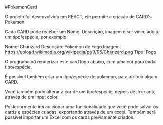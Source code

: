 #PokemonCard

O projeto foi desenvolvido em REACT, ele permite a criação de CARD's Pokemon.

Cada CARD pode receber um Nome, Descrição, imagem e ser vinculado a um tipo/espécie, por exemplo:

Nome: Charizard
Descrição: Pokemon de Fogo
Imagem: https://upload.wikimedia.org/wikipedia/pt/9/95/Charizard.png
Tipo: Fogo

O programa irá renderizar este card logo abaixo, com uma cor para cada tipo/espécie.

É possível também criar um tipo/espécie de pokemon, para atribuir algum CARD.

Você também pode alterar a cor de um tipo/espécie, depois de já criado, através de um input color.

Posteriormente irei adicionar uma funcionalidade que você pode salvar os cards e espécies criadas, exportando através de um excel.
Também será possível importar um Excel com os cards previamente criados.



